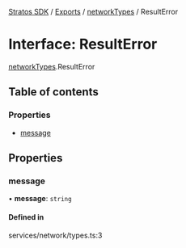 [Stratos SDK](../README.md) / [Exports](../modules.md) / [networkTypes](../modules/networkTypes.md) / ResultError

# Interface: ResultError

[networkTypes](../modules/networkTypes.md).ResultError

## Table of contents

### Properties

- [message](networkTypes.ResultError.md#message)

## Properties

### message

• **message**: `string`

#### Defined in

services/network/types.ts:3
